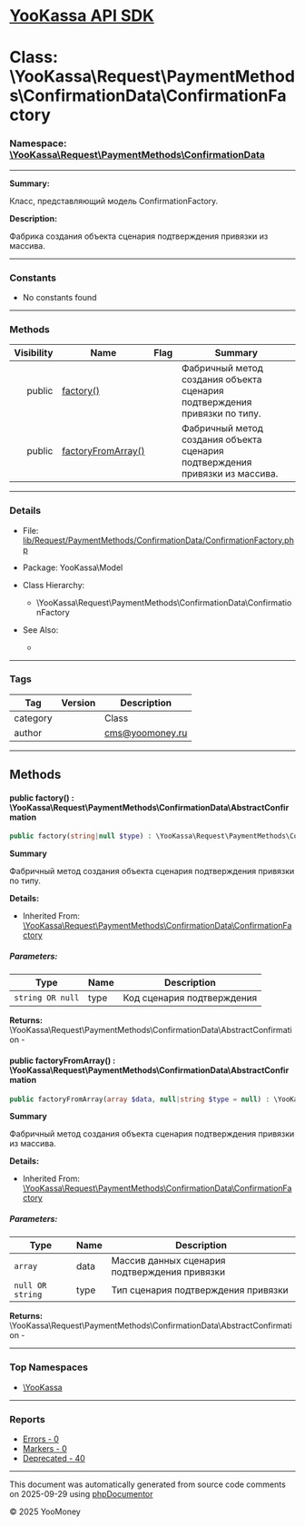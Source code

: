 # [YooKassa API SDK](../home.md)

# Class: \YooKassa\Request\PaymentMethods\ConfirmationData\ConfirmationFactory
### Namespace: [\YooKassa\Request\PaymentMethods\ConfirmationData](../namespaces/yookassa-request-paymentmethods-confirmationdata.md)
---
**Summary:**

Класс, представляющий модель ConfirmationFactory.

**Description:**

Фабрика создания объекта сценария подтверждения привязки из массива.

---
### Constants
* No constants found

---
### Methods
| Visibility | Name | Flag | Summary |
| ----------:| ---- | ---- | ------- |
| public | [factory()](../classes/YooKassa-Request-PaymentMethods-ConfirmationData-ConfirmationFactory.md#method_factory) |  | Фабричный метод создания объекта сценария подтверждения привязки по типу. |
| public | [factoryFromArray()](../classes/YooKassa-Request-PaymentMethods-ConfirmationData-ConfirmationFactory.md#method_factoryFromArray) |  | Фабричный метод создания объекта сценария подтверждения привязки из массива. |

---
### Details
* File: [lib/Request/PaymentMethods/ConfirmationData/ConfirmationFactory.php](../../lib/Request/PaymentMethods/ConfirmationData/ConfirmationFactory.php)
* Package: YooKassa\Model
* Class Hierarchy:
  * \YooKassa\Request\PaymentMethods\ConfirmationData\ConfirmationFactory

* See Also:
  * [](https://yookassa.ru/developers/api)

---
### Tags
| Tag | Version | Description |
| --- | ------- | ----------- |
| category |  | Class |
| author |  | cms@yoomoney.ru |

---
## Methods
<a name="method_factory" class="anchor"></a>
#### public factory() : \YooKassa\Request\PaymentMethods\ConfirmationData\AbstractConfirmation

```php
public factory(string|null $type) : \YooKassa\Request\PaymentMethods\ConfirmationData\AbstractConfirmation
```

**Summary**

Фабричный метод создания объекта сценария подтверждения привязки по типу.

**Details:**
* Inherited From: [\YooKassa\Request\PaymentMethods\ConfirmationData\ConfirmationFactory](../classes/YooKassa-Request-PaymentMethods-ConfirmationData-ConfirmationFactory.md)

##### Parameters:
| Type | Name | Description |
| ---- | ---- | ----------- |
| <code lang="php">string OR null</code> | type  | Код сценария подтверждения |

**Returns:** \YooKassa\Request\PaymentMethods\ConfirmationData\AbstractConfirmation - 


<a name="method_factoryFromArray" class="anchor"></a>
#### public factoryFromArray() : \YooKassa\Request\PaymentMethods\ConfirmationData\AbstractConfirmation

```php
public factoryFromArray(array $data, null|string $type = null) : \YooKassa\Request\PaymentMethods\ConfirmationData\AbstractConfirmation
```

**Summary**

Фабричный метод создания объекта сценария подтверждения привязки из массива.

**Details:**
* Inherited From: [\YooKassa\Request\PaymentMethods\ConfirmationData\ConfirmationFactory](../classes/YooKassa-Request-PaymentMethods-ConfirmationData-ConfirmationFactory.md)

##### Parameters:
| Type | Name | Description |
| ---- | ---- | ----------- |
| <code lang="php">array</code> | data  | Массив данных сценария подтверждения привязки |
| <code lang="php">null OR string</code> | type  | Тип сценария подтверждения привязки |

**Returns:** \YooKassa\Request\PaymentMethods\ConfirmationData\AbstractConfirmation - 



---

### Top Namespaces

* [\YooKassa](../namespaces/yookassa.md)

---

### Reports
* [Errors - 0](../reports/errors.md)
* [Markers - 0](../reports/markers.md)
* [Deprecated - 40](../reports/deprecated.md)

---

This document was automatically generated from source code comments on 2025-09-29 using [phpDocumentor](http://www.phpdoc.org/)

&copy; 2025 YooMoney